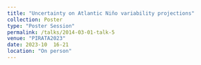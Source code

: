```yaml
---
title: "Uncertainty on Atlantic Niño variability projections"
collection: Poster
type: "Poster Session"
permalink: /talks/2014-03-01-talk-5
venue: "PIRATA2023"
date: 2023-10  16-21
location: "On person"
---
```

